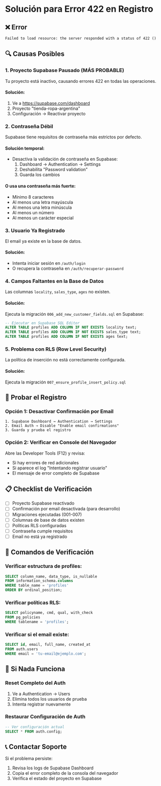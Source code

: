 # Solución para Error 422 en Registro

## ❌ Error
```
Failed to load resource: the server responded with a status of 422 ()
```

## 🔍 Causas Posibles

### 1. **Proyecto Supabase Pausado** (MÁS PROBABLE)
Tu proyecto está inactivo, causando errores 422 en todas las operaciones.

#### Solución:
1. Ve a https://supabase.com/dashboard
2. Proyecto "tienda-ropa-argentina"
3. Configuración → Reactivar proyecto

### 2. **Contraseña Débil**
Supabase tiene requisitos de contraseña más estrictos por defecto.

#### Solución temporal:
- Desactiva la validación de contraseña en Supabase:
  1. Dashboard → Authentication → Settings
  2. Deshabilita "Password validation"
  3. Guarda los cambios

#### O usa una contraseña más fuerte:
- Mínimo 8 caracteres
- Al menos una letra mayúscula
- Al menos una letra minúscula
- Al menos un número
- Al menos un carácter especial

### 3. **Usuario Ya Registrado**
El email ya existe en la base de datos.

#### Solución:
- Intenta iniciar sesión en `/auth/login`
- O recupera la contraseña en `/auth/recuperar-password`

### 4. **Campos Faltantes en la Base de Datos**
Las columnas `locality`, `sales_type`, `ages` no existen.

#### Solución:
Ejecuta la migración `006_add_new_customer_fields.sql` en Supabase:
```sql
-- Ejecutar en Supabase SQL Editor
ALTER TABLE profiles ADD COLUMN IF NOT EXISTS locality text;
ALTER TABLE profiles ADD COLUMN IF NOT EXISTS sales_type text;
ALTER TABLE profiles ADD COLUMN IF NOT EXISTS ages text;
```

### 5. **Problema con RLS (Row Level Security)**
La política de inserción no está correctamente configurada.

#### Solución:
Ejecuta la migración `007_ensure_profile_insert_policy.sql`

## 🧪 Probar el Registro

### Opción 1: Desactivar Confirmación por Email
```
1. Supabase Dashboard → Authentication → Settings
2. Email Auth → Disable "Enable email confirmations"
3. Guarda y prueba el registro
```

### Opción 2: Verificar en Console del Navegador
Abre las Developer Tools (F12) y revisa:
- Si hay errores de red adicionales
- Si aparece el log "Intentando registrar usuario"
- El mensaje de error completo de Supabase

## 📋 Checklist de Verificación

- [ ] Proyecto Supabase reactivado
- [ ] Confirmación por email desactivada (para desarrollo)
- [ ] Migraciones ejecutadas (001-007)
- [ ] Columnas de base de datos existen
- [ ] Políticas RLS configuradas
- [ ] Contraseña cumple requisitos
- [ ] Email no está ya registrado

## 🔧 Comandos de Verificación

### Verificar estructura de profiles:
```sql
SELECT column_name, data_type, is_nullable
FROM information_schema.columns
WHERE table_name = 'profiles'
ORDER BY ordinal_position;
```

### Verificar políticas RLS:
```sql
SELECT policyname, cmd, qual, with_check
FROM pg_policies
WHERE tablename = 'profiles';
```

### Verificar si el email existe:
```sql
SELECT id, email, full_name, created_at
FROM auth.users
WHERE email = 'tu-email@ejemplo.com';
```

## 🚨 Si Nada Funciona

### Reset Completo del Auth
1. Ve a Authentication → Users
2. Elimina todos los usuarios de prueba
3. Intenta registrar nuevamente

### Restaurar Configuración de Auth
```sql
-- Ver configuración actual
SELECT * FROM auth.config;
```

## 📞 Contactar Soporte

Si el problema persiste:
1. Revisa los logs de Supabase Dashboard
2. Copia el error completo de la consola del navegador
3. Verifica el estado del proyecto en Supabase

